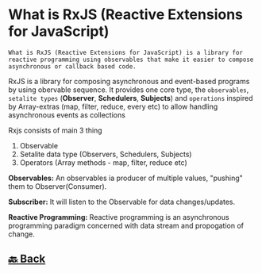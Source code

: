<h1>What is RxJS (Reactive Extensions for JavaScript)</h1>

`What is RxJS (Reactive Extensions for JavaScript) is a library for reactive programming using observables that make it easier to compose asynchronous or callback based code.`

RxJS is a library for composing asynchronous and event-based programs by using obervable sequence. It provides one core type, the `observables`, `setalite types` (**Observer**, **Schedulers**, **Subjects**) and `operations` inspired by Array-extras (map, filter, reduce, every etc) to allow handling asynchronous events as collections

Rxjs consists of main 3 thing </br>
1. Observable </br>
2. Setalite data type (Observers, Schedulers, Subjects) </br>
3. Operators (Array methods - map, filter, reduce etc) </br>

**Observables:** An observables ia producer of multiple values, "pushing" them to Observer(Consumer).

**Subscriber:** It will listen to the Observable for data changes/updates.

**Reactive Programming:** Reactive programming is an asynchronous programming paradigm concerned with data stream and propogation of change.

<h2><a href="https://github.com/sanjay9616/JavaScript/blob/master/JavaScript-Technologies/RxJS/README.md"> 🔙 Back</a></h2>